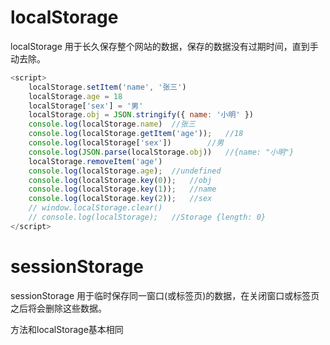 # localStorage

localStorage 用于长久保存整个网站的数据，保存的数据没有过期时间，直到手动去除。

```js
<script>
    localStorage.setItem('name', '张三')
    localStorage.age = 18
    localStorage['sex'] = '男'
    localStorage.obj = JSON.stringify({ name: '小明' })
    console.log(localStorage.name)  //张三
    console.log(localStorage.getItem('age'));   //18
    console.log(localStorage['sex'])        //男
    console.log(JSON.parse(localStorage.obj))   //{name: "小明"}
    localStorage.removeItem('age')
    console.log(localStorage.age);  //undefined
    console.log(localStorage.key(0));   //obj
    console.log(localStorage.key(1));   //name
    console.log(localStorage.key(2));   //sex
    // window.localStorage.clear()
    // console.log(localStorage);   //Storage {length: 0}
</script>
```



# sessionStorage

sessionStorage 用于临时保存同一窗口(或标签页)的数据，在关闭窗口或标签页之后将会删除这些数据。

方法和localStorage基本相同

